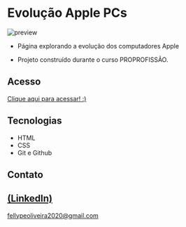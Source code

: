 # Evolução Apple PCs

 ![preview](./.github/preview.gif)
 
 - Página explorando a evolução dos computadores Apple

 - Projeto construído durante o curso PROPROFISSÃO.

## Acesso
 [Clique aqui para acessar! :)](https://evolution-mac.vercel.app/)

## Tecnologias

- HTML
- CSS
- Git e Github

## Contato
[(LinkedIn)](https://www.linkedin.com/in/fellype-oliveira-920699230/)
-----
fellypeoliveira2020@gmail.com
